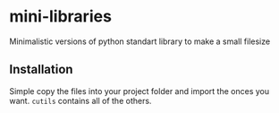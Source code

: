# mini-libraries
Minimalistic versions of python standart library to make a small filesize

## Installation
Simple copy the files into your project folder and import the onces you want. `cutils` contains all of the others.